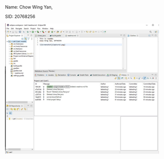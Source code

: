 
Name: Chow Wing Yan, 

SID: 20768256

<img src="src/Capture2.JPG" alt="Alt text" title="Optional title">

